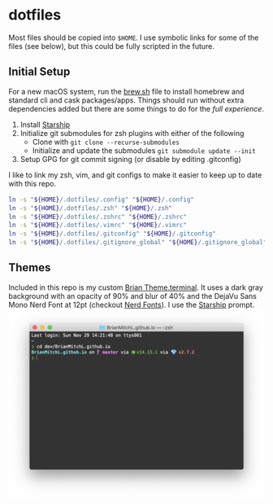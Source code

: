 # dotfiles

Most files should be copied into `$HOME`.
I use symbolic links for some of the files (see below), but this could be fully scripted in the future.

## Initial Setup

For a new macOS system, run the [brew.sh](brew.sh) file to install homebrew and standard cli and cask packages/apps.
Things should run without extra dependencies added but there are some things to do for the _full experience_.

1. Install [Starship](https://starship.rs)
2. Initialize git submodules for zsh plugins with either of the following
   - Clone with `git clone --recurse-submodules`
   - Initialize and update the submodules `git submodule update --init`
3. Setup GPG for git commit signing (or disable by editing .gitconfig)

I like to link my zsh, vim, and git configs to make it easier to keep up to
date with this repo.

```sh
ln -s "${HOME}/.dotfiles/.config" "${HOME}/.config"
ln -s "${HOME}/.dotfiles/.zsh" "${HOME}/.zsh"
ln -s "${HOME}/.dotfiles/.zshrc" "${HOME}/.zshrc"
ln -s "${HOME}/.dotfiles/.vimrc" "${HOME}/.vimrc"
ln -s "${HOME}/.dotfiles/.gitconfig" "${HOME}/.gitconfig"
ln -s "${HOME}/.dotfiles/.gitignore_global" "${HOME}/.gitignore_global"
```

## Themes

Included in this repo is my custom [Brian Theme.terminal](Brian%20Theme.terminal). It uses a dark gray background with an opacity of 90% and blur of 40% and the DejaVu Sans Mono Nerd Font at 12pt (checkout [Nerd Fonts](https://www.nerdfonts.com/)). I use the [Starship](https://starship.rs) prompt.
![Screenshot of Terminal and zsh themes](brian-theme.png?raw=true)

